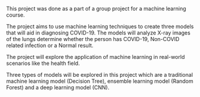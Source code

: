 This project was done as a part of a group project for a machine learning course.

The project aims to use machine learning techniques to create three models that will aid in diagnosing COVID-19. The models will analyze X-ray images of the lungs determine whether the person has COVID-19, Non-COVID related infection or a Normal result.

The project will explore the application of machine learning in real-world scenarios like the health field.

Three types of models will be explored in this project which are a traditional machine learning model (Decision Tree), ensemble learning model (Random Forest) and a deep learning model (CNN).
